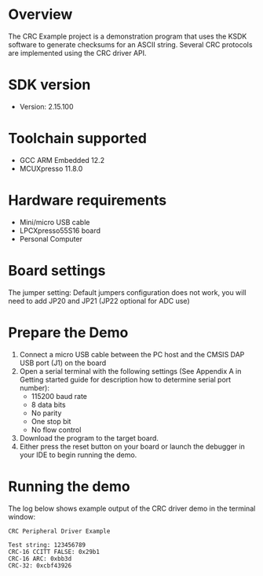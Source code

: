 Overview
========
The CRC Example project is a demonstration program that uses the KSDK software to generate checksums
for an ASCII string. Several CRC protocols are implemented using the CRC driver API.

SDK version
===========
- Version: 2.15.100

Toolchain supported
===================
- GCC ARM Embedded  12.2
- MCUXpresso  11.8.0

Hardware requirements
=====================
- Mini/micro USB cable
- LPCXpresso55S16 board
- Personal Computer

Board settings
==============
The jumper setting:
    Default jumpers configuration does not work,  you will need to add JP20 and JP21 (JP22 optional for ADC use)

Prepare the Demo
================
1.  Connect a micro USB cable between the PC host and the CMSIS DAP USB port (J1) on the board
2.  Open a serial terminal with the following settings (See Appendix A in Getting started guide for description how to determine serial port number):
    - 115200 baud rate
    - 8 data bits
    - No parity
    - One stop bit
    - No flow control
3.  Download the program to the target board.
4.  Either press the reset button on your board or launch the debugger in your IDE to begin running the demo.

Running the demo
================
The log below shows example output of the CRC driver demo in the terminal window:
~~~~~~~~~~~~~~~~~~~~~~~~~~~~~~~~~~~
CRC Peripheral Driver Example

Test string: 123456789
CRC-16 CCITT FALSE: 0x29b1
CRC-16 ARC: 0xbb3d
CRC-32: 0xcbf43926
~~~~~~~~~~~~~~~~~~~~~~~~~~~~~~~~~~~
